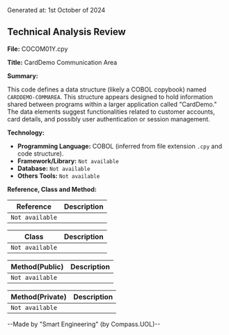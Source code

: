 Generated at: 1st October of 2024

## Technical Analysis Review

**File:**  COCOM01Y.cpy

**Title:**  CardDemo Communication Area

**Summary:** 

This code defines a data structure (likely a COBOL copybook) named `CARDDEMO-COMMAREA`. This structure appears designed to hold information shared between programs within a larger application called "CardDemo." The data elements suggest functionalities related to customer accounts, card details, and possibly user authentication or session management.

**Technology:**

* **Programming Language:** COBOL (inferred from file extension `.cpy` and code structure).
* **Framework/Library:**  `Not available`
* **Database:** `Not available`
* **Others Tools:** `Not available`

**Reference, Class and Method:**

| Reference | Description |
|---|---|
| `Not available` |  |

| Class | Description |
|---|---|
| `Not available` |  |

| Method(Public) | Description |
|---|---|
| `Not available` |  |

| Method(Private) | Description |
|---|---|
| `Not available` |  |

--Made by "Smart Engineering" (by Compass.UOL)--